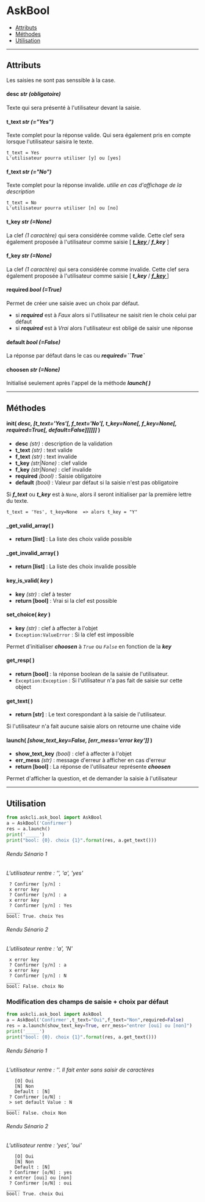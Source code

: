 # AskBool

 * [Attributs](#attributs)
 * [Méthodes](#methodes)
 * [Utilisation](#utilisation)

---

## Attributs

Les saisies ne sont pas senssible à la case. 

#### desc *str (obligatoire)*

Texte qui sera présenté à l'utilisateur devant la saisie.

#### t_text *str (="Yes")*

Texte complet pour la réponse valide. Qui sera également pris en compte lorsque l'utilisateur saisira le texte.

```exemple
t_text = Yes
L'utilisateur pourra utiliser [y] ou [yes]
```

#### f_text *str (="No")*

Texte complet pour la réponse invalide. *utilie en cas d'affichage de la description*

```exemple
t_text = No
L'utilisateur pourra utiliser [n] ou [no]
```

#### t_key *str (=None)*

La clef *(1 caractère)* qui sera considérée comme valide. Cette clef sera également proposée à l'utilisateur comme saisie [ ***<u> t_key </u>*** / ***f_key*** ]

#### f_key *str (=None)*

La clef *(1 caractère)* qui sera considérée comme invalide. Cette clef sera également proposée à l'utilisateur comme saisie [ ***t_key*** / ***<u> f_key </u>*** ]


#### required *bool (=True)*

Permet de créer une saisie avec un choix par défaut.

 * si ***required*** est à *Faux* alors si l'utilisateur ne saisit rien le choix celui par défaut
 * si ***required*** est à *Vrai* alors l'utilisateur est obligé de saisir une réponse


#### default *bool (=False)*

La réponse par défaut dans le cas ou ***required=``True`***


#### choosen *str (=None)* 

Initialisé seulement après l'appel de la méthode ***launch( )***
<a name="methodes"> </a>

---

## Méthodes 

#### init( *desc, [t_text='Yes'[, f_text='No'[, t_key=None[, f_key=None[, required=True[, default=False]]]]]]* )

 * **desc** *(str)* : description de la validation
 * **t_text** *(str)* : text valide
 * **f_text** *(str)* : text invalide
 * **t_key** *(str|None)* : clef valide
 * **f_key** *(str|None)* : clef invalide
 * **required** *(bool)* : Saisie obligatoire
 * **default** *(bool)* : Valeur par défaut si la saisie n'est pas obligatoire


Si ***f_text*** ou ***t_key*** est à *``None``*, alors il seront initialiser par la première lettre du texte.

```exemple
t_text = 'Yes', t_key=None  => alors t_key = "Y"
```

#### _get_valid_array( )

 * **return [list]** : La liste des choix valide possible

#### _get_invalid_array( )

 * **return [list]** : La liste des choix invalide possible

#### key_is_valid( *key* )

 * **key** *(str)* : clef à tester
 * **return [bool]** : Vrai si la clef est possible


#### set_choice( *key* )

 * **key** *(str)* : clef à affecter à l'objet
 * ``Exception:ValueError`` : Si la clef est impossible

Permet d'initialiser ***choosen*** à *``True``* ou *``False``* en fonction de la ***key***


#### get_resp( )

 * **return [bool]** : la réponse boolean de la saisie de l'utilisateur.
 * ``Exception:Exception`` : Si l'utilisateur n'a pas fait de saisie sur cette object

#### get_text( )

 * **return [str]** : Le text corespondant à la saisie de l'utilisateur.

Si l'utilisateur n'a fait aucune saisie alors on retourne une chaine vide

#### launch( *[show_text_key=False, [err_mess='error key']]* )

 * **show_text_key** *(bool)* : clef à affecter à l'objet
 * **err_mess** *(str)* : message d'erreur à afficher en cas d'erreur
 * **return [bool]** : La réponse de l'utilisateur représente ***choosen***

Permet d'afficher la question, et de demander la saisie à l'utilisateur
<a name="utilisation"> </a>

---

## Utilisation 

```python
from askcli.ask_bool import AskBool
a = AskBool('Confirmer')
res = a.launch()
print('_____')
print("bool: {0}. choix {1}".format(res, a.get_text()))
```

###### Rendu Sénario 1

*L'utilisateur rentre : '', 'a', 'yes'*

```nohightligh
 ? Confirmer [y/n] : 
 x error key
 ? Confirmer [y/n] : a
 x error key
 ? Confirmer [y/n] : Yes
_____
bool: True. choix Yes
```

###### Rendu Sénario 2

 *L'utilisateur rentre : 'a', 'N'*
```nohightligh
 x error key
 ? Confirmer [y/n] : a
 x error key
 ? Confirmer [y/n] : N
_____
bool: False. choix No
```

### Modification des champs de saisie + choix par défaut

```python
from askcli.ask_bool import AskBool
a = AskBool('Confirmer',t_text="Oui",f_text="Non",required=False)
res = a.launch(show_text_key=True, err_mess="entrer [oui] ou [non]")
print('_____')
print("bool: {0}. choix {1}".format(res, a.get_text()))
```

###### Rendu Sénario 1

*L'utilisateur rentre : ''. Il fait enter sans saisir de caractères*
```nohightligh
   [O] Oui 
   [N] Non 
   Default : [N]
 ? Confirmer [o/N] : 
 > set default Value : N
_____
bool: False. choix Non
```

###### Rendu Sénario 2

*L'utilisateur rentre : 'yes', 'oui'*
```nohightligh
   [O] Oui 
   [N] Non 
   Default : [N]
 ? Confirmer [o/N] : yes
 x entrer [oui] ou [non]
 ? Confirmer [o/N] : oui
_____
bool: True. choix Oui
```
